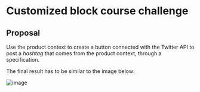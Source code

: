 # Customized block course challenge

## Proposal
Use the product context to create a button connected with the Twitter API to post a _hashtag_ that comes from the product context, through a specification.

The final result has to be similar to the image below:

![image](https://user-images.githubusercontent.com/19495917/92764312-b19a8c00-f36a-11ea-8dc3-4561556084fd.png)